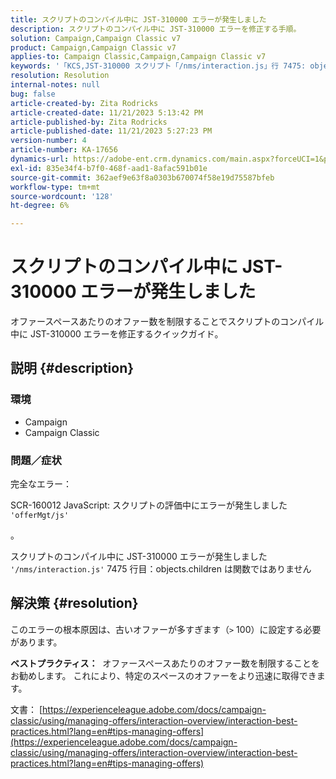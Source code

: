 ```yaml
---
title: スクリプトのコンパイル中に JST-310000 エラーが発生しました
description: スクリプトのコンパイル中に JST-310000 エラーを修正する手順。
solution: Campaign,Campaign Classic v7
product: Campaign,Campaign Classic v7
applies-to: Campaign Classic,Campaign,Campaign Classic v7
keywords: '「KCS,JST-310000 スクリプト「/nms/interaction.js」行 7475: objects.children は関数ではありません」'
resolution: Resolution
internal-notes: null
bug: false
article-created-by: Zita Rodricks
article-created-date: 11/21/2023 5:13:42 PM
article-published-by: Zita Rodricks
article-published-date: 11/21/2023 5:27:23 PM
version-number: 4
article-number: KA-17656
dynamics-url: https://adobe-ent.crm.dynamics.com/main.aspx?forceUCI=1&pagetype=entityrecord&etn=knowledgearticle&id=b8a57d4e-9188-ee11-8179-6045bd006295
exl-id: 835e34f4-b7f0-468f-aad1-8afac591b01e
source-git-commit: 362aef9e63f8a0303b670074f58e19d75587bfeb
workflow-type: tm+mt
source-wordcount: '128'
ht-degree: 6%

---
```


# スクリプトのコンパイル中に JST-310000 エラーが発生しました


オファースペースあたりのオファー数を制限することでスクリプトのコンパイル中に JST-310000 エラーを修正するクイックガイド。

## 説明 {#description}


### <b>環境</b>

- Campaign
- Campaign Classic




### <b>問題／症状</b>

完全なエラー：

SCR-160012 JavaScript: スクリプトの評価中にエラーが発生しました `'offerMgt/js'`

。

スクリプトのコンパイル中に JST-310000 エラーが発生しました `'/nms/interaction.js'` 7475 行目：objects.children は関数ではありません


## 解決策 {#resolution}


このエラーの根本原因は、古いオファーが多すぎます（`>` 100）に設定する必要があります。

<b>ベストプラクティス：</b>  オファースペースあたりのオファー数を制限することをお勧めします。 これにより、特定のスペースのオファーをより迅速に取得できます。

文書： [https://experienceleague.adobe.com/docs/campaign-classic/using/managing-offers/interaction-overview/interaction-best-practices.html?lang=en#tips-managing-offers](https://experienceleague.adobe.com/docs/campaign-classic/using/managing-offers/interaction-overview/interaction-best-practices.html?lang=en#tips-managing-offers)

